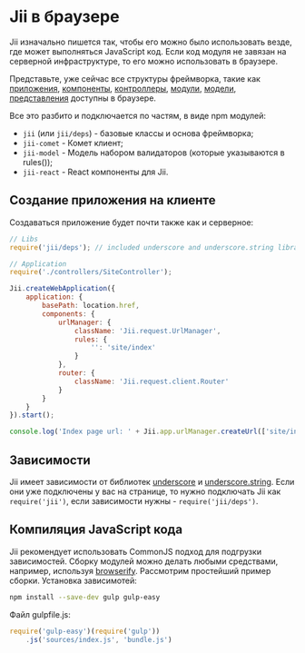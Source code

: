 Jii в браузере
====

Jii изначально пишется так, чтобы его можно было использовать везде, где может выполняться JavaScript код. Если
код модуля не завязан на серверной инфраструктуре, то его можно использовать в браузере.

Представьте, уже сейчас все структуры фреймворка, такие как [приложения](structure-applications),
[компоненты](concept-components), [контроллеры](structure-controllers), [модули](structure-modules),
[модели](structure-models), [представления](structure-views) доступны в браузере.

Все это разбито и подключается по частям, в виде npm модулей:

- `jii` (или `jii/deps`) - базовые классы и основа фреймворка;
- `jii-comet` - Комет клиент;
- `jii-model` - Модель набором валидаторов (которые указываются в rules());
- `jii-react` - React компоненты для Jii.

## Создание приложения на клиенте

Создаваться приложение будет почти также как и серверное:

```js
// Libs
require('jii/deps'); // included underscore and underscore.string libraries

// Application
require('./controllers/SiteController');

Jii.createWebApplication({
    application: {
        basePath: location.href,
        components: {
            urlManager: {
                className: 'Jii.request.UrlManager',
                rules: {
                    '': 'site/index'
                }
            },
            router: {
                className: 'Jii.request.client.Router'
            }
        }
    }
}).start();

console.log('Index page url: ' + Jii.app.urlManager.createUrl(['site/index']));
```

## Зависимости

Jii имеет зависимости от библиотек [underscore](http://underscorejs.org/)
и [underscore.string](http://epeli.github.io/underscore.string/). Если они уже подключены у вас на странице, то
нужно подключать Jii как `require('jii')`, если зависимости нужны - `require('jii/deps')`.

## Компиляция JavaScript кода

Jii рекомендует использовать CommonJS подход для подгрузки зависимостей. Сборку модулей можно делать любыми средствами,
например, используя [browserify](http://browserify.org/). Рассмотрим простейший пример сборки.
Установка зависимотей:

```sh
npm install --save-dev gulp gulp-easy
```

Файл gulpfile.js:

```js
require('gulp-easy')(require('gulp'))
    .js('sources/index.js', 'bundle.js')
```

